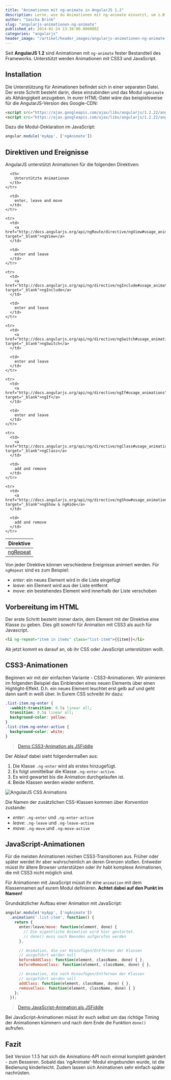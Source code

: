 ```yaml
---
title: "Animationen mit ng-animate in AngularJS 1.2"
description: Lerne, wie du Animationen mit ng-animate einsetzt, um z.B. Elemente in Tabellen ein- und auszublenden.
author: "Sascha Brink"
slug: "angularjs-animationen-ng-animate"
published_at: 2014-02-24 13:38:00.000000Z
categories: "angularjs"
header_image: "/artikel/header_images/angularjs-animationen-ng-animate.jpg"
---
```


Seit **AngularJS 1.2** sind Animationen mit `ng-animate` fester Bestandteil des Frameworks. Unterstützt werden Animationen mit CSS3 und JavaScript.

<!--more-->

## Installation

Die Unterstützung für Animationen befindet sich in einer separaten Datei. Der erste Schritt besteht darin, diese einzubinden und das Modul `ngAnimate` als Abhängigkeit anzugeben. In eurer HTML-Datei wäre das beispielsweise für die AngularJS-Version des Google-CDN:

```html
<script src="https://ajax.googleapis.com/ajax/libs/angularjs/1.2.22/angular.js"></script>
<script src="https://ajax.googleapis.com/ajax/libs/angularjs/1.2.22/angular-animate.js"></script>
```


Dazu die Modul-Deklaration im JavaScript:

```javascript
angular.module('myApp', ['ngAnimate'])
```


## Direktiven und Ereignisse

AngularJS unterstützt Animationen für die folgenden Direktiven:


<table class="table table-condensed">
  <thead>
    <tr>
      <th>
        Direktive
      </th>

      <th>
        Unterstützte Animationen
      </th>
    </tr>
  </thead>

  <tbody>
    <tr>
      <td>
        <a href="http://docs.angularjs.org/api/ng/directive/ngRepeat#usage_animations" target="_blank">ngRepeat</a>
      </td>

      <td>
        enter, leave and move
      </td>
    </tr>

    <tr>
      <td>
        <a href="http://docs.angularjs.org/api/ngRoute/directive/ngView#usage_animations" target="_blank">ngView</a>
      </td>

      <td>
        enter and leave
      </td>
    </tr>

    <tr>
      <td>
        <a href="http://docs.angularjs.org/api/ng/directive/ngInclude#usage_animations" target="_blank">ngInclude</a>
      </td>

      <td>
        enter and leave
      </td>
    </tr>

    <tr>
      <td>
        <a href="http://docs.angularjs.org/api/ng/directive/ngSwitch#usage_animations" target="_blank">ngSwitch</a>
      </td>

      <td>
        enter and leave
      </td>
    </tr>

    <tr>
      <td>
        <a href="http://docs.angularjs.org/api/ng/directive/ngIf#usage_animations" target="_blank">ngIf</a>
      </td>

      <td>
        enter and leave
      </td>
    </tr>

    <tr>
      <td>
        <a href="http://docs.angularjs.org/api/ng/directive/ngClass#usage_animations" target="_blank">ngClass</a>
      </td>

      <td>
        add and remove
      </td>
    </tr>

    <tr>
      <td>
        <a href="http://docs.angularjs.org/api/ng/directive/ngShow#usage_animations" target="_blank">ngShow & ngHide</a>
      </td>

      <td>
        add and remove
      </td>
    </tr>
  </tbody>
</table>

Von jeder Direktive können verschiedene Ereignisse animiert werden. Für `ngRepeat` sind es zum Beispiel:

*   *enter*: ein neues Element wird in die Liste eingefügt
*   *leave*: ein Element wird aus der Liste entfernt
*   *move*: ein bestehendes Element wird innerhalb der Liste verschoben

## Vorbereitung im HTML

Der erste Schritt besteht immer darin, dem Element mit der Direktive eine Klasse zu geben. Dies gilt sowohl für Animation mit CSS3 als auch für Javascript.

```html
<li ng-repeat="item in items" class="list-item">{{item}}</li>
```


Ab jetzt kommt es darauf an, ob ihr CSS oder JavaScript unterstützen wollt.

## CSS3-Animationen

Beginnen wir mit der einfachen Variante - CSS3-Animationen. Wir animieren im folgenden Beispiel das Einblenden eines neuen Elements über einen Highlight-Effekt. D.h. ein neues Element leuchtet erst gelb auf und geht dann sanft in weiß über. In Eurem CSS schreibt ihr dazu:

```css
.list-item.ng-enter {
  -webkit-transition: 0.5s linear all;
  transition: 0.5s linear all;
  background-color: yellow;
}
.list-item.ng-enter-active {
  background-color: white;
}
```


> [Demo CSS3-Animation als JSFiddle][2]

Der Ablauf dabei sieht folgendermaßen aus:

1.  Die Klasse `.ng-enter` wird als erstes hinzugefügt.
2.  Es folgt unmittelbar die Klasse `.ng-enter-active`.
3.  Es wird gewartet bis die Animation durchgelaufen ist.
4.  Beide Klassen werden wieder entfernt.

![AngularJS CSS Animations][3]

Die Namen der zusätzlichen CSS-Klassen kommen über *Konvention* zustande:

*   *enter*: `.ng-enter` und `.ng-enter-active`
*   *leave*: `.ng-leave` und `.ng-leave-active`
*   *move*: `.ng-move` und `.ng-move-active`

## JavaScript-Animationen

Für die meisten Animationen reichen CSS3-Transitionen aus. Früher oder später werdet ihr aber wahrscheinlich an deren Grenzen stoßen. Entweder müsst ihr ältere Browser unterstützen oder ihr habt komplexe Animationen, die mit CSS3 nicht möglich sind.

Für Animationen mit JavaScript müsst ihr eine `animation` mit dem Klassennamen auf eurem Modul definieren. **Achtet dabei auf den Punkt im Namen!**

Grundsätzlicher Aufbau einer Animation mit JavaScript:

```javascript
angular.module('myApp', ['ngAnimate'])
  .animation('.list-item', function() {
    return {
      enter/leave/move: function(element, done) {
        // Die eigentliche Animation wird hier gestartet.
        // done() muss nach Beenden aufgerufen werden
      },

      // Animation, die vor Hinzufügen/Entfernen der Klassen
      // ausgeführt werden soll
      beforeAddClass: function(element, className, done) { },
      beforeRemoveClass: function(element, className, done) { },

      // Animation, die nach Hinzufügen/Entfernen der Klassen
      // ausgeführt werden soll
      addClass: function(element, className, done) { },
      removeClass: function(element, className, done) { }
    };
  });
```


> [Demo JavaScript-Animation als JSFiddle][4]

Bei JavaScript-Animationen müsst ihr euch selbst um das richtige Timing der Animationen kümmern und nach dem Ende die Funktion `done()` aufrufen.

## Fazit

Seit Version 1.1.5 hat sich die Animations-API noch einmal komplett geändert - zum Besseren. Sobald das 'ngAnimate'-Modul eingebunden wurde, ist die Bedienung kinderleicht. Zudem lassen sich Animationen sehr einfach später nachrüsten.

 [2]: http://jsfiddle.net/angularjs_de/7uV6g/
 [3]: ng-animate-ablauf.svg
 [4]: http://jsfiddle.net/angularjs_de/Lgngx/
